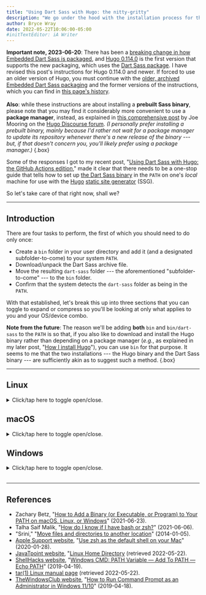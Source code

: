 ```yaml
---
title: "Using Dart Sass with Hugo: the nitty-gritty"
description: "We go under the hood with the installation process for the Dart Sass binary."
author: Bryce Wray
date: 2022-05-22T10:06:00-05:00
#initTextEditor: iA Writer
---
```


<strong class="red">Important note, 2023-06-20</strong>: There has been a [breaking change in how Embedded Dart Sass is packaged](https://sass-lang.com/blog/rfc-embedded-protocol-2), and [Hugo 0.114.0](https://github.com/gohugoio/hugo/releases/tag/v0.114.0) is the first version that supports the new packaging, which uses the [Dart Sass package](https://github.com/sass/dart-sass#embedded-dart-sass). I have revised this post's instructions for Hugo 0.114.0 and newer. If forced to use an older version of Hugo, you must continue with the [older, archived Embedded Dart Sass packaging](https://github.com/sass/dart-sass-embedded/releases/tag/1.62.1) and the former versions of the instructions, which you can find in [this page's history](https://github.com/brycewray/hugo-site/commits/main/content/posts/2022/05/using-dart-sass-hugo-nitty-gritty/index.md).\
\
<strong class="red">Also</strong>: while these instructions are about installing a **prebuilt Sass binary**, please note that you may find it considerably more convenient to use a **package manager**, instead, as explained in [this comprehensive post](https://discourse.gohugo.io/t/using-the-dart-sass-transpiler/41878) by Joe Mooring on the [Hugo Discourse forum](https://discourse.gohugo.io). *(I personally prefer installing a prebuilt binary, mainly because I'd rather not wait for a package manager to update its repository whenever there's a new release of the binary --- but, if that doesn't concern you, you'll likely prefer using a package manager.)*
{.box}

Some of the responses I got to my recent post, "[Using Dart Sass with Hugo: the GitHub Actions edition](/posts/2022/05/using-dart-sass-hugo-github-actions-edition/)," made it clear that there needs to be a one-stop guide that tells how to set up [the Dart Sass binary](https://github.com/sass/dart-sass) in the `PATH` on one's *local* machine for use with the [Hugo](https://gohugo.io) [static site generator](https://jamstack.org/generators) (SSG).

So let's take care of that right now, shall we?

---

## Introduction

There are four tasks to perform, the first of which you should need to do only once:

- Create a `bin` folder in your user directory and add it (and a designated subfolder-to-come) to your system `PATH`.
- Download/unpack the Dart Sass archive file.
- Move the resulting `dart-sass` folder --- the aforementioned "subfolder-to-come" --- to the `bin` folder.
- Confirm that the system detects the `dart-sass` folder as being in the `PATH`.

With that established, let's break this up into three sections that you can toggle to expand or compress so you'll be looking at only what applies to you and your OS/device combo.

**Note from the future**: The reason we'll be adding **both** `bin` and `bin/dart-sass` to the `PATH` is so that, if you also like to download and install the Hugo binary rather than depending on a package manager (*e.g.*, as explained in my later post, "[How I install Hugo](/posts/2022/10/how-i-install-hugo/)"), you can use `bin` for that purpose. It seems to me that the two installations --- the Hugo binary and the Dart Sass binary --- are sufficiently akin as to suggest such a method.
{.box}

---

## Linux

<details><summary>Click/tap here to toggle open/close.</summary>

Throughout these instructions, we will pretend that your user name is `JohnDoe`. Thus, your user directory (`{$HOME}`) will be `/home/JohnDoe/`.

### Add a folder and subfolder to your `PATH`

1. Create `/home/JohnDoe/bin/` if it doesn't already exist. This `bin` folder will be the **target folder** where you'll store the contents of the Dart Sass archive file you'll be getting shortly.
2. Determine which shell your setup is using, `bash` or `zsh`:
{{< highlight bash "linenos=false" >}}
echo $0
{{< /highlight >}}
This will return either `bash` or `zsh`.

3. Use your preferred terminal-level text editor to open the appropriate file --- either `/home/JohnDoe/.bashrc` or `/home/JohnDoe/.zshrc` --- and add the following lines:
{{< highlight bash "linenos=false" >}}
export PATH="$HOME/bin:$PATH"
export PATH="$HOME/bin/dart-sass:$PATH"
{{< /highlight >}}

4. Restart the terminal app, and check that `PATH` now includes your entries:
{{< highlight bash "linenos=false" >}}
echo $PATH
{{< /highlight >}}

### Get the archive file

1. Navigate to your *default* downloads destination, `/home/JohnDoe/Downloads/`.

2. To get the latest version of Dart Sass, go to its [GitHub releases page](https://github.com/sass/dart-sass/releases) and download the corresponding `tar.gz` archive file for your particular system architecture:
	- 64-bit ARM (`linux-arm64`)
	- 32-bit ARM (`linux-arm`)
	- x64 (`linux-x64`)
	- IA-32 (`linux-ia32`)

3. To unpack the `.tar.gz` archive file to retrieve its contents, enter `tar -xf ` followed by the name of the `.tar.gz` file. (As an alternative, depending on your particular Linux distribution and windows manager, you **may** also be able to use a GUI to perform this operation.) This will result in a `sass_embedded` folder, the contents of which will depend on which `tar.gz` archive file you chose.

### Move the `dart-sass` folder to `bin`

**Note**: If you've done this before and *already* have a `dart-sass` folder within `bin`, you **do** want to delete the existing one in favor of what you'll be moving below.
{.box}

Enter the following in your terminal app:

```bash
mv $HOME/Downloads/dart-sass $HOME/bin/dart-sass
```

### Confirm `dart-sass` is in the `PATH`

Finally, to confirm that the `dart-sass` folder and its contents are in the `PATH`, enter the following in your terminal app:

```plaintext
sass --embedded --version
```
This will run the `sass` shell script included in the `dart-sass` folder. The result **should** look something like this example from Dart Sass v.1.63.4:

```bash
{
  "protocolVersion": "2.1.0",
  "compilerVersion": "1.63.4",
  "implementationVersion": "1.63.4",
  "implementationName": "Dart Sass",
  "id": 0
}
```

If you get any other kind of response, it means the `dart-sass` folder **isn't** in the `PATH`, after all, so you'll have to go back through the procedure and figure out what you missed.

**Note**: If you get a response that shows a wrong version number in `compilerVersion` and/or `implementationVersion`, you apparently haven't moved over the *entire* `dart-sass` folder that you got from unpacking the `.tar.gz` archive file.
{.box}

---

And that's it. I hope this has spared you some searching. If you encounter errors in any of the above information, please [let me know](/contact/) so I can fix it ASAP!

**Reminder**: In a worst-case scenario in which you can't get this to work no matter what you do, there's always the option of using the Node.js Sass package, instead, as I described in the [original article in this series](/posts/2022/03/using-dart-sass-hugo/). It's not quite as elegant for Hugo's purposes, and it definitely is slower than using the Dart Sass binary, but it works.
{.box}

</details>

## macOS

<details><summary>Click/tap here to toggle open/close.</summary>

Throughout these instructions, we will pretend that your user name is `JohnDoe`. Thus, your user directory (`{$HOME}`) will be `/Users/JohnDoe/`.

### Add a folder and subfolder to your `PATH`

1. Create `/Users/JohnDoe/bin/` if it doesn't already exist. This `bin` folder will be the **target folder** where you'll store the contents of the Dart Sass archive file you'll be getting shortly.
2. Determine which shell your setup is using, `bash` or `zsh`:
{{< highlight bash "linenos=false" >}}
echo $0
{{< /highlight >}}
This will return either `bash` or `zsh`.

3. Use your preferred terminal-level text editor to open the appropriate file --- either `/Users/JohnDoe/.bashrc` or `/Users/JohnDoe/.zshrc` --- and add the following lines:
{{< highlight bash "linenos=false" >}}
export PATH="$HOME/bin:$PATH"
export PATH="$HOME/bin/dart-sass:$PATH"
{{< /highlight >}}

4. Restart the terminal app, and check that `PATH` now includes your entries:
{{< highlight bash "linenos=false" >}}
echo $PATH
{{< /highlight >}}

### Get the archive file

1. Navigate to your *default* downloads destination, `/Users/JohnDoe/Downloads/`.

2. To get the latest version of Dart Sass, go to its [GitHub releases page](https://github.com/sass/dart-sass/releases/) and download the corresponding `tar.gz` archive file for your particular system architecture:
	- Apple Silicon (`macos-arm64`)
	- Intel (`macos-x64`)

3. To unpack the `.tar.gz` archive file to retrieve its contents, enter `tar -xf ` followed by the name of the `.tar.gz` file. (As an alternative, you can double-click the `.tar.gz` file in the Finder.)\
The resulting contents should be as shown inside your downloads folder:
{{< highlight plaintext "linenos=false" >}}
dart-sass
└─ dart-sass-embedded
└─ src
		└─ dart
		└─ LICENSE
		└─ sass.snapshot
{{< /highlight >}}
Even though it lacks an extension, `dart-sass/sass` is a shell script that works with the actual binary, `dart-sass/src/dart`.

### Move the `dart-sass` folder to `bin`

**Note**: If you've done this before and *already* have a `dart-sass` folder within `bin`, you **do** want to delete the existing one in favor of what you'll be moving below.
{.box}

Enter the following in your terminal app:

```bash
mv $HOME/Downloads/dart-sass $HOME/bin/dart-sass
```

### Confirm `dart-sass` is in the `PATH`

Finally, to confirm that the `dart-sass` folder and its contents are in the `PATH`, enter the following in your terminal app:

```plaintext
sass --embedded --version
```
This will run the `sass` shell script included in the `sass_embedded` folder. The result **should** look something like this example from Dart Sass v.1.63.4:

```bash
{
  "protocolVersion": "2.1.0",
  "compilerVersion": "1.63.4",
  "implementationVersion": "1.63.4",
  "implementationName": "Dart Sass",
  "id": 0
}
```

If you get any other kind of response, it means the `dart-sass` folder **isn't** in the `PATH`, after all, so you'll have to go back through the procedure and figure out what you missed.

---

And that's it. I hope this has spared you some searching. If you encounter errors in any of the above information, please [let me know](/contact/) so I can fix it ASAP!

**Reminder**: In a worst-case scenario in which you can't get this to work no matter what you do, there's always the option of using the Node.js Sass package, instead, as I described in the [original article in this series](/posts/2022/03/using-dart-sass-hugo/). It's not quite as elegant for Hugo's purposes, and it definitely is slower than using the Dart Sass binary, but it works.
{.box}

</details>

## Windows

<details><summary>Click/tap here to toggle open/close.</summary>

Throughout these instructions, we will pretend that your user name is `JohnDoe`. Thus, your user directory will be `C:\Users\JohnDoe\`.

### Add a folder and subfolder to your `PATH`

<strong class="red">IMPORTANT</strong>: Because Windows truncates `PATH` to 1,024 characters, **first** open Command Prompt and make a text backup of `PATH`:\
   `echo %PATH% > C:\path-backup.txt`\
If you need to restore the `PATH` later, enter:\
   `set %PATH%=>C:\path-backup.txt`
{.box}

1. Create `C:\Users\JohnDoe\bin\` if it doesn't already exist. This `bin` folder will be the **target folder** where you'll store the contents of the Dart Sass archive file you'll be getting shortly.
2. In the Windows Taskbar search box, search for `cmd`.
3. Select the **Command Prompt** result and click the **Run as administrator** option.
4. In Command Prompt, enter:
{{< highlight powershell "linenos=false" >}}
setx PATH "C:\Users\JohnDoe\bin;%PATH%"
{{< /highlight >}}
5. Close Command Prompt.
6. Repeat steps 2--3 to reload Command Prompt with **Run as administrator** again.
7. In Command Prompt, enter:
{{< highlight powershell "linenos=false" >}}
setx PATH "C:\Users\JohnDoe\bin\dart-sass;%PATH%"
{{< /highlight >}}
8. Repeat step 2--3 to reload Command Prompt (with or without **Run as administrator** this time) and check the `PATH` to confirm your new entries are there:
{{< highlight powershell "linenos=false" >}}
echo %PATH%
{{< /highlight >}}

### Get the archive file

1. Navigate to your *default* downloads destination, `C:\Users\JohnDoe\Downloads\`.

2. To get the latest version of Dart Sass, go to its [GitHub releases page](https://github.com/sass/dart-sass/releases) and download the corresponding `tar.gz` archive file for your particular system architecture:
	- x64 (`windows-x64`)
	- IA-32 (`windows-ia32`)
3. In the Windows Taskbar search box, search for `cmd`.
4. Open `Command Prompt` (with or without `Run as administrator`).
5. In Command Prompt, enter `tar -xf ` followed by the name of the `.tar.gz` file.\
The resulting contents should be as shown (inside the regular downloads folder):
{{< highlight plaintext "linenos=false" >}}
dart-sass
└─ sass.bat
└─ src
		└─ dart.exe
		└─ LICENSE
		└─ sass.snapshot
{{< /highlight >}}
The `dart-sass\sass.bat` batch file works with the actual binary, `dart-sass\src\dart.exe`.

### Move the `dart-sass` folder to `bin`

**Note**: If you've done this before and *already* have a `dart-sass` folder within `bin`, you **do** want to delete the existing one in favor of what you'll be moving below.
{.box}

Enter the following in Command Prompt:

```powershell
move C:\Users\JohnDoe\Downloads\dart-sass C:\Users\JohnDoe\bin\dart-sass
```

### Confirm `dart-sass` is in the `PATH`

Finally, to confirm that the `dart-sass` folder and its contents are in the `PATH`, enter the following in Command Prompt:

```plaintext
sass --embedded --version
```
This will run the `sass.bat` batch file included in the `dart-sass` folder. The result **should** look something like this example from Dart Sass v.1.63.4:

```bash
{
  "protocolVersion": "2.1.0",
  "compilerVersion": "1.63.4",
  "implementationVersion": "1.63.4",
  "implementationName": "Dart Sass",
  "id": 0
}
```

If you get any other kind of response, it means the `dart-sass` folder **isn't** in the `PATH`, after all, so you'll have to go back through the procedure and figure out what you missed.

And that's it. I hope this has spared you some searching. If you encounter errors in any of the above information, please [let me know](/contact/) so I can fix it ASAP!

**Reminder**: In a worst-case scenario in which you can't get this to work no matter what you do, there's always the option of using the Node.js Sass package, instead, as I described in the [original article in this series](/posts/2022/03/using-dart-sass-hugo/). It's not quite as elegant for Hugo's purposes, and it definitely is slower than using the Dart Sass binary, but it works.
{.box}

</details>
&nbsp;

---

## References

- Zachary Betz, "[How to Add a Binary (or Executable, or Program) to Your PATH on macOS, Linux, or Windows](https://zwbetz.com/how-to-add-a-binary-to-your-path-on-macos-linux-windows/)" (<span class="nobrk">2021-06-23</span>).
- Talha Saif Malik, "[How do I know if I have bash or zsh?](https://linuxhint.com/know-bash-or-zsh/)" (<span class="nobrk">2021-06-06</span>).
- "Srini," "[Move files and directories to another location](https://www.windows-commandline.com/move-files-directories/)" (<span class="nobrk">2014-01-05</span>).
- [Apple Support website](https://support.apple.com), "[Use zsh as the default shell on your Mac](https://support.apple.com/en-us/HT208050)" (<span class="nobrk">2020-01-28</span>).
- [JavaTpoint website](https://www.javatpoint.com), "[Linux Home Directory](https://www.javatpoint.com/linux-home-directory) (retrieved <span class="nobrk">2022-05-22</span>).
- [ShellHacks website](https://www.shellhacks.com/), "[Windows CMD: PATH Variable — Add To PATH — Echo PATH](https://www.shellhacks.com/windows-cmd-path-variable-add-to-path-echo-path/)" (<span class="nobrk">2019-04-19</span>).
- [tar(1) Linux manual page](https://man7.org/linux/man-pages/man1/tar.1.html) (retrieved <span class="nobrk">2022-05-22</span>).
- [TheWindowsClub website](https://www.thewindowsclub.com/), "[How to Run Command Prompt as an Administrator in Windows 11/10](https://www.thewindowsclub.com/how-to-run-command-prompt-as-an-administrator)" (<span class="nobrk">2019-04-18</span>).
